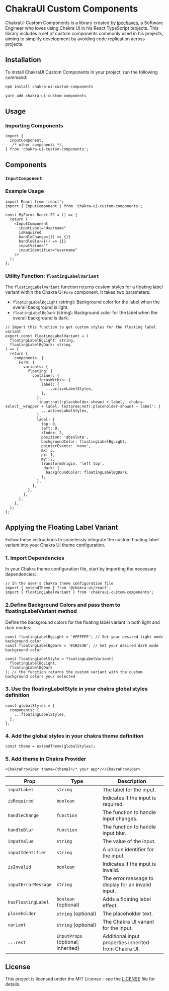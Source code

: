 # ChakraUI Custom Components

ChakraUI Custom Components is a library created by [jpcchaves](https://github.com/jpcchaves), a Software Engineer who loves using Chakra UI in his React TypeScript projects. This library includes a set of custom components commonly used in his projects, aiming to simplify development by avoiding code replication across projects.

## Installation

To install ChakraUI Custom Components in your project, run the following command:

```bash
npm install chakra-ui-custom-components
```

```bash
yarn add chakra-ui-custom-components
```

## Usage

### Importing Components

```tsx
import {
  InputComponent,
   /* other components */,
} from 'chakra-ui-custom-components';
```

## Components

### `InputComponent`

### Example Usage

```tsx
import React from 'react';
import { InputComponent } from 'chakra-ui-custom-components';

const MyForm: React.FC = () => {
  return (
    <InputComponent
      inputLabel="Username"
      isRequired
      handleChange={() => {}}
      handleBlur={() => {}}
      inputValue=""
      inputIdentifier="username"
    />
  );
};
```

### Utility Function: `floatingLabelVariant`

The `floatingLabelVariant` function returns custom styles for a floating label variant within the Chakra UI `Form` component. It takes two parameters:

- `floatingLabelBgLight` (string): Background color for the label when the overall background is light.
- `floatingLabelBgDark` (string): Background color for the label when the overall background is dark.

```tsx
// Import this function to get custom styles for the floating label variant
export const floatingLabelVariant = (
  floatingLabelBgLight: string,
  floatingLabelBgDark: string
) => {
  return {
    components: {
      Form: {
        variants: {
          floating: {
            container: {
              _focusWithin: {
                label: {
                  ...activeLabelStyles,
                },
              },
              'input:not(:placeholder-shown) + label, .chakra-select__wrapper + label, textarea:not(:placeholder-shown) ~ label': {
                ...activeLabelStyles,
              },
              label: {
                top: 0,
                left: 0,
                zIndex: 2,
                position: 'absolute',
                backgroundColor: floatingLabelBgLight,
                pointerEvents: 'none',
                mx: 3,
                px: 1,
                my: 2,
                transformOrigin: 'left top',
                _dark: {
                  backgroundColor: floatingLabelBgDark,
                },
              },
            },
          },
        },
      },
    },
  };
};
```

## Applying the Floating Label Variant

Follow these instructions to seamlessly integrate the custom floating label variant into your Chakra UI theme configuration.

### 1. Import Dependencies

In your Chakra theme configuration file, start by importing the necessary dependencies:

```tsx
// In the user's Chakra theme configuration file
import { extendTheme } from '@chakra-ui/react';
import { floatingLabelVariant } from 'chakraui-custom-components';
```

### 2.Define Background Colors and pass them to floatingLabelVariant method

Define the background colors for the floating label variant in both light and dark modes:

```tsx
const floatingLabelBgLight = '#FFFFFF'; // Set your desired light mode background color
const floatingLabelBgDark = '#1B254B'; // Set your desired dark mode background color

const floatingLabelStyle = floatingLabelVariant(
  floatingLabelBgLight,
  floatingLabelBgDark
); // the function returns the custom variant with the custom background colors your selected
```

### 3. Use the floatingLabelStyle in your chakra global styles definition

```tsx
const globalStyles = {
  components: {
    ...floatingLabelStyles,
  },
};
```

### 4. Add the global styles in your chakra theme definition

```tsx
const theme = extendTheme(globalStyles);
```

### 5. Add theme in Chakra Provider

```tsx
<ChakraProvider theme={theme}>/* your app*/</ChakraProvider>
```

| Prop                | Type                               | Description                                           |
| ------------------- | ---------------------------------- | ----------------------------------------------------- |
| `inputLabel`        | `string`                           | The label for the input.                              |
| `isRequired`        | `boolean`                          | Indicates if the input is required.                   |
| `handleChange`      | `function`                         | The function to handle input changes.                 |
| `handleBlur`        | `function`                         | The function to handle input blur.                    |
| `inputValue`        | `string`                           | The value of the input.                               |
| `inputIdentifier`   | `string`                           | A unique identifier for the input.                    |
| `isInvalid`         | `boolean`                          | Indicates if the input is invalid.                    |
| `inputErrorMessage` | `string`                           | The error message to display for an invalid input.    |
| `hasFloatingLabel`  | `boolean` (optional)               | Adds a floating label effect.                         |
| `placeholder`       | `string` (optional)                | The placeholder text.                                 |
| `variant`           | `string` (optional)                | The Chakra UI variant for the input.                  |
| `...rest`           | `InputProps` (optional, inherited) | Additional input properties inherited from Chakra UI. |

## License

This project is licensed under the MIT License - see the [LICENSE](LICENSE) file for details.

```

```

